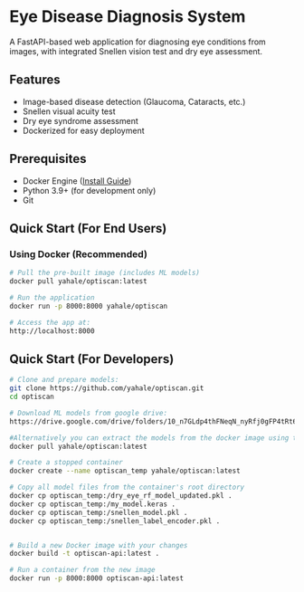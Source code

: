 # Eye Disease Diagnosis System

A FastAPI-based web application for diagnosing eye conditions from images, with integrated Snellen vision test and dry eye assessment.

## Features
- Image-based disease detection (Glaucoma, Cataracts, etc.)
- Snellen visual acuity test
- Dry eye syndrome assessment
- Dockerized for easy deployment

## Prerequisites
- Docker Engine ([Install Guide](https://docs.docker.com/engine/install/))
- Python 3.9+ (for development only)
- Git

## Quick Start (For End Users)

### Using Docker (Recommended)
```bash
# Pull the pre-built image (includes ML models)
docker pull yahale/optiscan:latest

# Run the application
docker run -p 8000:8000 yahale/optiscan

# Access the app at:
http://localhost:8000
```

## Quick Start (For Developers)
```bash
# Clone and prepare models:
git clone https://github.com/yahale/optiscan.git
cd optiscan

# Download ML models from google drive:
https://drive.google.com/drive/folders/10_n7GLdp4thFNeqN_nyRfj0gFP4tRt6C?usp=sharing

#Alternatively you can extract the models from the docker image using the below commands:
docker pull yahale/optiscan:latest

# Create a stopped container
docker create --name optiscan_temp yahale/optiscan:latest

# Copy all model files from the container's root directory
docker cp optiscan_temp:/dry_eye_rf_model_updated.pkl .
docker cp optiscan_temp:/my_model.keras .
docker cp optiscan_temp:/snellen_model.pkl .
docker cp optiscan_temp:/snellen_label_encoder.pkl .


# Build a new Docker image with your changes
docker build -t optiscan-api:latest .

# Run a container from the new image
docker run -p 8000:8000 optiscan-api:latest
```

